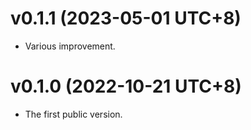 v0.1.1                                                        (2023-05-01 UTC+8)
================================================================================

  * Various improvement.


v0.1.0                                                        (2022-10-21 UTC+8)
================================================================================

  * The first public version.
